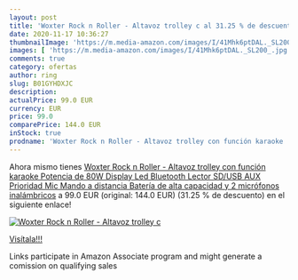 ```yaml
---
layout: post
title: 'Woxter Rock n Roller - Altavoz trolley c al 31.25 % de descuento'
date: 2020-11-17 10:36:27
thumbnailImage: 'https://m.media-amazon.com/images/I/41Mhk6ptDAL._SL200_.jpg'
images: [ 'https://m.media-amazon.com/images/I/41Mhk6ptDAL._SL200_.jpg' ]
comments: true
category: ofertas
author: ring
slug: B01GYHDXJC
description:
actualPrice: 99.0 EUR
currency: EUR
price: 99.0
comparePrice: 144.0 EUR
inStock: true
prodname: 'Woxter Rock n Roller - Altavoz trolley con función karaoke  Potencia de 80W  Display Led  Bluetooth  Lector SD/USB  AUX  Prioridad Mic  Mando a distancia  Batería de alta capacidad y 2 micrófonos inalámbricos'
---
```


Ahora mismo tienes [Woxter Rock n Roller - Altavoz trolley con función karaoke  Potencia de 80W  Display Led  Bluetooth  Lector SD/USB  AUX  Prioridad Mic  Mando a distancia  Batería de alta capacidad y 2 micrófonos inalámbricos](https://www.amazon.es/dp/B01GYHDXJC/?tag=tolees-21) a 99.0 EUR (original: 144.0 EUR) (31.25 %  de descuento) en el siguiente enlace!

[![Woxter Rock n Roller - Altavoz trolley c](https://m.media-amazon.com/images/I/41Mhk6ptDAL._SL200_.jpg)](https://www.amazon.es/dp/B01GYHDXJC/?tag=tolees-21)

[Visítala!!!](https://www.amazon.es/dp/B01GYHDXJC/?tag=tolees-21)

Links participate in Amazon Associate program and might generate a comission on qualifying sales
